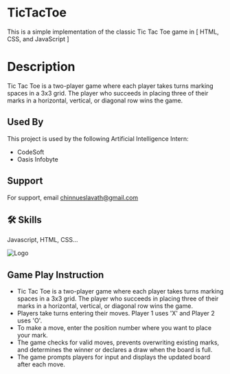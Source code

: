 
# TicTacToe
This is a simple implementation of the classic Tic Tac Toe game in [ HTML, CSS, and JavaScript ]

# Description
Tic Tac Toe is a two-player game where each player takes turns marking spaces in a 3x3 grid. The player who succeeds in placing three of their marks in a horizontal, vertical, or diagonal row wins the game.
## Used By

This project is used by the following Artificial Intelligence Intern:

- CodeSoft
- Oasis Infobyte


## Support

For support, email chinnueslavath@gmail.com 


## 🛠 Skills
Javascript, HTML, CSS...


![Logo](https://media1.tenor.com/m/rH3Yh7-6UhsAAAAC/cereal-tic-tac-toe.gif)


## Game Play Instruction
- Tic Tac Toe is a two-player game where each player takes turns marking spaces in a 3x3 grid. The player who succeeds in placing three of their marks in a horizontal, vertical, or diagonal row wins the game.
- Players take turns entering their moves. Player 1 uses 'X' and Player 2 uses 'O'.
- To make a move, enter the position number where you want to place your mark.
- The game checks for valid moves, prevents overwriting existing marks, and determines the winner or declares a draw when the board is full.
- The game prompts players for input and displays the updated     board after each move.
